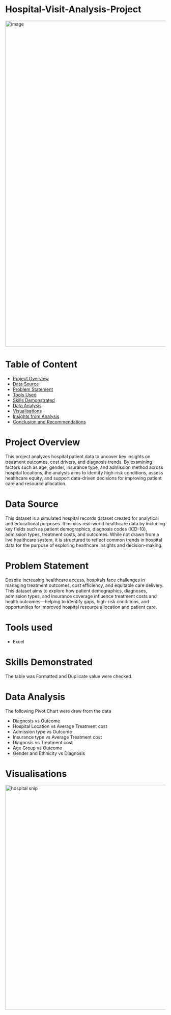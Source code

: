 # Hospital-Visit-Analysis-Project

<img width="1536" height="1024" alt="image" src="https://github.com/user-attachments/assets/728b7172-0864-4863-8f64-03f54b01038e" />

# Table of Content
- [Project Overview](Project-Overview)
- [Data Source](Data-Source)
- [Problem Statement](Problem-Statement)
- [Tools Used](Tools-Used)
- [Skills Demonstrated](Skills-Demonstrated)
- [Data Analysis](Data-Analysis)
- [Visualisations](Visualisations)
- [Insights from Analysis](Insights-from-Analysis)
- [Conclusion and Recommendations](Conclusion-and-Recommendations)

# Project Overview
This project analyzes hospital patient data to uncover key insights on treatment outcomes, cost drivers, and diagnosis trends. By examining factors such as age, gender,
insurance type, and admission method across hospital locations, the analysis aims to identify high-risk conditions, assess healthcare equity, and support data-driven decisions
for improving patient care and resource allocation.

# Data Source
This dataset is a simulated hospital records dataset created for analytical and educational purposes. It mimics real-world healthcare data by including key fields such as 
patient demographics, diagnosis codes (ICD-10), admission types, treatment costs, and outcomes. While not drawn from a live healthcare system, it is structured to reflect common 
trends in hospital data for the purpose of exploring healthcare insights and decision-making.

# Problem Statement
Despite increasing healthcare access, hospitals face challenges in managing treatment outcomes, cost efficiency, and equitable care delivery. This dataset aims to explore how 
patient demographics, diagnoses, admission types, and insurance coverage influence treatment costs and health outcomes—helping to identify gaps, high-risk conditions, and 
opportunities for improved hospital resource allocation and patient care.

# Tools used
- Excel

# Skills Demonstrated
The table was Formatted and Duplicate value were checked.

# Data Analysis
The following Pivot Chart were drew from the data
-	Diagnosis vs Outcome
-	Hospital Location vs Average Treatment cost
-	Admission type vs Outcome
-	Insurance type vs Average Treatment cost
-	Diagnosis vs Treatment cost
-	Age Group vs Outcome
-	Gender and Ethnicity vs Diagnosis

# Visualisations

<img width="536" height="707" alt="hospital snip" src="https://github.com/user-attachments/assets/1dbd5553-aa22-4784-a633-028ae0809497" />






